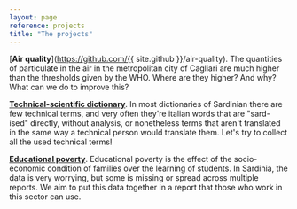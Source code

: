 ```yaml
---
layout: page
reference: projects
title: "The projects"
---
```


[**Air quality**](https://github.com/{{ site.github }}/air-quality). The
quantities of particulate in the air in the metropolitan city of Cagliari are
much higher than the thresholds given by the WHO. Where are they higher? And
why? What can we do to improve this?

[**Technical-scientific
dictionary**](https://github.com/{{site.github}}/lemariu-tennicu-scientificu).
In most dictionaries of Sardinian there are few technical terms, and very often
they're italian words that are "sard-ised" directly, without analysis, or
nonetheless terms that aren't translated in the same way a technical person
would translate them. Let's try to collect all the used technical terms! 

[**Educational poverty**](https://github.com/{{site.github}}/educational-poverty).
Educational poverty is the effect of the socio-economic condition of families over the
learning of students. In Sardinia, the data is very worrying, but some is missing or
spread across multiple reports. We aim to put this data together in a report that those
who work in this sector can use.